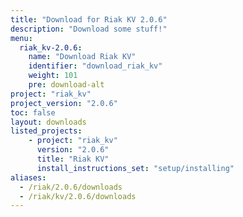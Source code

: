 ```yaml
---
title: "Download for Riak KV 2.0.6"
description: "Download some stuff!"
menu:
  riak_kv-2.0.6:
    name: "Download Riak KV"
    identifier: "download_riak_kv"
    weight: 101
    pre: download-alt
project: "riak_kv"
project_version: "2.0.6"
toc: false
layout: downloads
listed_projects:
    - project: "riak_kv"
      version: "2.0.6"
      title: "Riak KV"
      install_instructions_set: "setup/installing"
aliases:
  - /riak/2.0.6/downloads
  - /riak/kv/2.0.6/downloads
---
```

